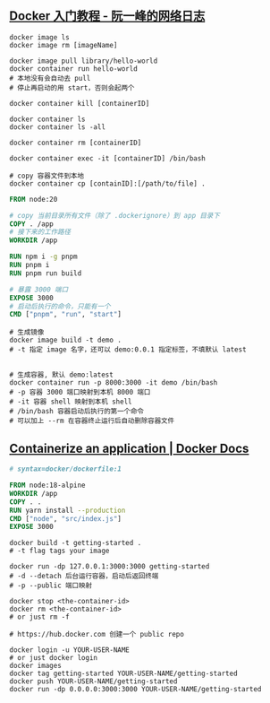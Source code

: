 
## [Docker 入门教程 - 阮一峰的网络日志](https://www.ruanyifeng.com/blog/2018/02/docker-tutorial.html)

```shell
docker image ls
docker image rm [imageName]

docker image pull library/hello-world
docker container run hello-world
# 本地没有会自动去 pull
# 停止再启动的用 start，否则会起两个

docker container kill [containerID]

docker container ls
docker container ls -all

docker container rm [containerID]

docker container exec -it [containerID] /bin/bash

# copy 容器文件到本地
docker container cp [containID]:[/path/to/file] .
```

```dockerfile
FROM node:20

# copy 当前目录所有文件（除了 .dockerignore）到 app 目录下
COPY . /app 
# 接下来的工作路径
WORKDIR /app

RUN npm i -g pnpm
RUN pnpm i
RUN pnpm run build

# 暴露 3000 端口
EXPOSE 3000
# 启动后执行的命令，只能有一个
CMD ["pnpm", "run", "start"]
```

```shell
# 生成镜像
docker image build -t demo .
# -t 指定 image 名字，还可以 demo:0.0.1 指定标签，不填默认 latest


# 生成容器, 默认 demo:latest
docker container run -p 8000:3000 -it demo /bin/bash
# -p 容器 3000 端口映射到本机 8000 端口
# -it 容器 shell 映射到本机 shell
# /bin/bash 容器启动后执行的第一个命令
# 可以加上 --rm 在容器终止运行后自动删除容器文件
```

## [Containerize an application | Docker Docs](https://docs.docker.com/get-started/02_our_app/)


```Dockerfile
# syntax=docker/dockerfile:1

FROM node:18-alpine
WORKDIR /app
COPY . .
RUN yarn install --production
CMD ["node", "src/index.js"]
EXPOSE 3000
```

```shell
docker build -t getting-started .
# -t flag tags your image

docker run -dp 127.0.0.1:3000:3000 getting-started
# -d --detach 后台运行容器，启动后返回终端
# -p --public 端口映射

docker stop <the-container-id>
docker rm <the-container-id>
# or just rm -f
```

```shell
# https://hub.docker.com 创建一个 public repo

docker login -u YOUR-USER-NAME
# or just docker login
docker images
docker tag getting-started YOUR-USER-NAME/getting-started
docker push YOUR-USER-NAME/getting-started
docker run -dp 0.0.0.0:3000:3000 YOUR-USER-NAME/getting-started
```





